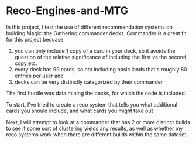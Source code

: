 # Reco-Engines-and-MTG

In this project, I test the use of different recommendation systems on building Magic: the Gathering commander decks. Commander is a great fit for this project becuase 
1. you can only include 1 copy of a card in your deck, so it avoids the question of the relative significance of including the first vs the second copy etc.
2. every deck has 99 cards, so not including basic lands that's roughly 80 entries per user and
3. decks can be very distinctly categorized by their commander

The first hurdle was data mining the decks, for which the code is included.

To start, I've tried to create a reco system that tells you what additional cards you should include, and what cards you might take out

Next, I will attempt to look at a commander that has 2 or more distinct builds to see if some sort of clustering yields any results, as well as whether my reco systems work when there are different builds within the same dataset
